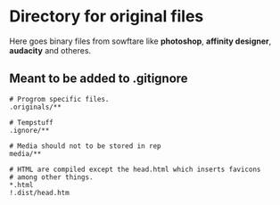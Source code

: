 # Directory for original files

Here goes binary files from sowftare like **photoshop**, **affinity designer**, **audacity** and otheres.

## Meant to be added to .gitignore

    # Progrom specific files.
    .originals/**

    # Tempstuff
    .ignore/**

    # Media should not to be stored in rep
    media/**

    # HTML are compiled except the head.html which inserts favicons
    # among other things.
    *.html
    !.dist/head.htm
